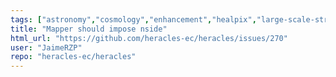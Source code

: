 ```yaml
---
tags: ["astronomy","cosmology","enhancement","healpix","large-scale-structure","python","spherical-harmonics"]
title: "Mapper should impose nside"
html_url: "https://github.com/heracles-ec/heracles/issues/270"
user: "JaimeRZP"
repo: "heracles-ec/heracles"
---
```


